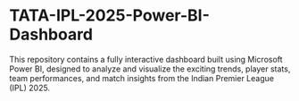 # TATA-IPL-2025-Power-BI-Dashboard
This repository contains a fully interactive dashboard built using Microsoft Power BI, designed to analyze and visualize the exciting trends, player stats, team performances, and match insights from the Indian Premier League (IPL) 2025.
